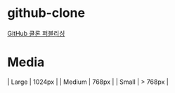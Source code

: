 # github-clone
[GitHub 클론 퍼블리싱](https://jiyaaany.github.io/github-clone/)

# Media
| Large | 1024px |
| Medium | 768px |
| Small | > 768px |
